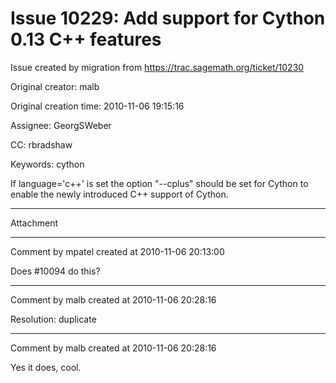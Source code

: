 # Issue 10229: Add support for Cython 0.13 C++ features

Issue created by migration from https://trac.sagemath.org/ticket/10230

Original creator: malb

Original creation time: 2010-11-06 19:15:16

Assignee: GeorgSWeber

CC:  rbradshaw

Keywords: cython

If language='c++' is set the option "--cplus" should be set for Cython to enable the newly introduced C++ support of Cython.


---

Attachment


---

Comment by mpatel created at 2010-11-06 20:13:00

Does #10094 do this?


---

Comment by malb created at 2010-11-06 20:28:16

Resolution: duplicate


---

Comment by malb created at 2010-11-06 20:28:16

Yes it does, cool.
